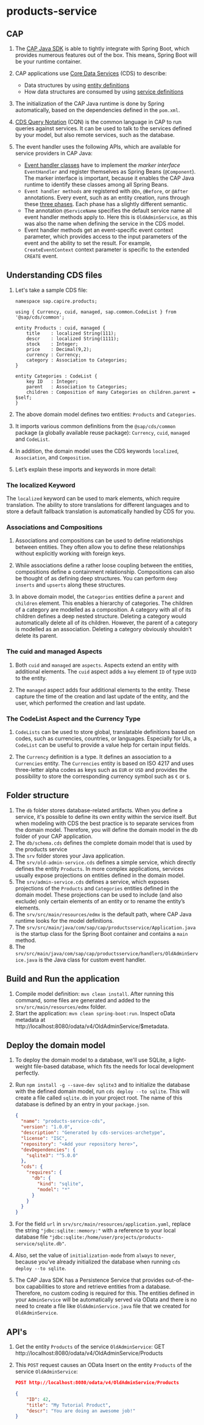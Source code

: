 # products-service

## CAP

1. The [CAP Java SDK](https://cap.cloud.sap/docs/java/) is able to tightly integrate with Spring Boot, which provides numerous features out of the box. This means, Spring Boot will be your runtime container.

1. CAP applications use [Core Data Services](https://cap.cloud.sap/docs/cds/) (CDS) to describe:
    * Data structures by using [entity definitions](https://cap.cloud.sap/docs/cds/cdl)
    * How data structures are consumed by using [service definitions](https://cap.cloud.sap/docs/cds/cdl#services)

1. The initialization of the CAP Java runtime is done by Spring automatically, based on the dependencies defined in the `pom.xml`.

1. [CDS Query Notation](https://cap.cloud.sap/docs/cds/cqn) (CQN) is the common language in CAP to run queries against services. It can be used to talk to the services defined by your model, but also remote services, such as the database.

1. The event handler uses the following APIs, which are available for service providers in CAP Java:
    * [Event handler classes](https://cap.cloud.sap/docs/java/provisioning-api) have to implement the _marker interface_ `EventHandler` and register themselves as Spring Beans (`@Component`). The marker interface is important, because it enables the CAP Java runtime to identify these classes among all Spring Beans.
    * `Event handler methods` are registered with `@On`, `@Before`, or `@After` annotations. Every event, such as an entity creation, runs through these [three phases](https://cap.cloud.sap/docs/java/provisioning-api#phases). Each phase has a slightly different semantic.
    * The annotation `@ServiceName` specifies the default service name all event handler methods apply to. Here this is `OldAdminService`, as this was also the name when defining the service in the CDS model.
    * Event handler methods get an event-specific event context parameter, which provides access to the input parameters of the event and the ability to set the result. For example, `CreateEventContext` context parameter is specific to the extended `CREATE` event.

## Understanding CDS files

1. Let's take a sample CDS file:

    ```
    namespace sap.capire.products;

    using { Currency, cuid, managed, sap.common.CodeList } from '@sap/cds/common';

    entity Products : cuid, managed {
        title    : localized String(111);
        descr    : localized String(1111);
        stock    : Integer;
        price    : Decimal(9,2);
        currency : Currency;
        category : Association to Categories;
    }

    entity Categories : CodeList {
        key ID   : Integer;
        parent   : Association to Categories;
        children : Composition of many Categories on children.parent = $self;
    }
    ```

1. The above domain model defines two entities: `Products` and `Categories`.

1. It imports various common definitions from the `@sap/cds/common` package (a globally available reuse package): `Currency`, `cuid`, `managed` and `CodeList`.

1. In addition, the domain model uses the CDS keywords `localized`, `Association`, and `Composition`. 

1. Let’s explain these imports and keywords in more detail:

### The localized Keyword

The `localized` keyword can be used to mark elements, which require translation. The ability to store translations for different languages and to store a default fallback translation is automatically handled by CDS for you.

### Associations and Compositions

1. Associations and compositions can be used to define relationships between entities. They often allow you to define these relationships without explicitly working with foreign keys.

1. While associations define a rather loose coupling between the entities, compositions define a containment relationship. Compositions can also be thought of as defining deep structures. You can perform `deep inserts` and `upserts` along these structures.

1. In above domain model, the `Categories` entities define a `parent` and `children` element. This enables a hierarchy of categories. The children of a category are modelled as a composition. A category with all of its children defines a deep nested structure. Deleting a category would automatically delete all of its children. However, the parent of a category is modelled as an association. Deleting a category obviously shouldn’t delete its parent.

### The cuid and managed Aspects

1. Both `cuid` and `managed` are `aspects`. Aspects extend an entity with additional elements. The `cuid` aspect adds a `key` element `ID` of type `UUID` to the entity.

1. The `managed` aspect adds four additional elements to the entity. These capture the time of the creation and last update of the entity, and the user, which performed the creation and last update.

### The CodeList Aspect and the Currency Type

1. `CodeLists` can be used to store global, translatable definitions based on codes, such as currencies, countries, or languages. Especially for UIs, a `CodeList` can be useful to provide a value help for certain input fields.

1. The `Currency` definition is a type. It defines an association to a `Currencies` entity. The `Currencies` entity is based on ISO 4217 and uses three-letter alpha codes as keys such as `EUR` or `USD` and provides the possibility to store the corresponding currency symbol such as `€` or `$`.

## Folder structure

1. The `db` folder stores database-related artifacts.
When you define a service, it's possible to define its own entity within the service itself. 
But when modeling with CDS the best practice is to separate services from the domain model.
Therefore, you will define the domain model in the db folder of your CAP application.
1. The `db/schema.cds` defines the complete domain model that is used by the products service
1. The `srv` folder stores your Java application.
1. The `srv/old-admin-service.cds` defines a simple service, which directly defines the entity `Products`. In more complex applications, services usually expose projections on entities defined in the domain model.
1. The `srv/admin-service.cds` defines a service, which exposes projections of the `Products` and `Categories` entities defined in the domain model.
These projections can be used to include (and also exclude) only certain elements of an entity or to rename the entity’s elements.
1. The `srv/src/main/resources/edmx` is the default path, where CAP Java runtime looks for the model definitions.
1. The `srv/src/main/java/com/sap/cap/productsservice/Application.java` is the startup class for the Spring Boot container and contains a `main` method.
1. The `srv/src/main/java/com/sap/cap/productsservice/handlers/OldAdminService.java` is the Java class for custom event handler.

## Build and Run the application

1. Compile model definition: `mvn clean install`. After running this command, some files are generated and added to the `srv/src/main/resources/edmx` folder.
1. Start the application: `mvn clean spring-boot:run`. Inspect oData metadata at http://localhost:8080/odata/v4/OldAdminService/$metadata.

## Deploy the domain model

1. To deploy the domain model to a database, we'll use SQLite, a light-weight file-based database, which fits the needs for local development perfectly.

1. Run `npm install -g --save-dev sqlite3` and to initialize the database with the defined domain model, run `cds deploy --to sqlite`.
This will create a file called `sqlite.db` in your project root. The name of this database is defined by an entry in your `package.json`.

    ```json
    {
      "name": "products-service-cds",
      "version": "1.0.0",
      "description": "Generated by cds-services-archetype",
      "license": "ISC",
      "repository": "<Add your repository here>",
      "devDependencies": {
        "sqlite3": "^5.0.0"
      },
      "cds": {
        "requires": {
          "db": {
            "kind": "sqlite",
            "model": "*"
          }
        }
      }
    }
    ```

1. For the field `url` in `srv/src/main/resources/application.yaml`, replace the string `"jdbc:sqlite::memory:"` with a reference to your local database file `"jdbc:sqlite:/home/user/projects/products-service/sqlite.db"`.

1. Also, set the value of `initialization-mode` from `always` to `never`, because you’ve already initialized the database when running `cds deploy --to sqlite`.

1. The CAP Java SDK has a Persistence Service that provides out-of-the-box capabilities to store and retrieve entities from a database. Therefore, no custom coding is required for this. The entities defined in your `AdminService` will be automatically served via OData and there is no need to create a file like `OldAdminService.java` file that we created for `OldAdminService`.

## API's

1. Get the entity `Products` of the service `OldAdminService`: GET http://localhost:8080/odata/v4/OldAdminService/Products

1. This `POST` request causes an OData Insert on the entity `Products` of the service `OldAdminService`:

   ```json
   POST http://localhost:8080/odata/v4/OldAdminService/Products
   
   {
       "ID": 42,
       "title": "My Tutorial Product",
       "descr": "You are doing an awesome job!"
   }
   ```
